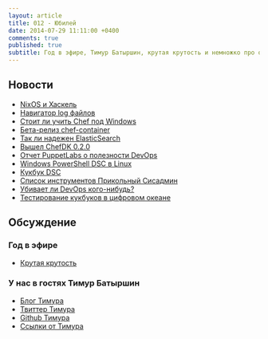 ```yaml
---
layout: article
title: 012 - Юбилей
date: 2014-07-29 11:11:00 +0400
comments: true
published: true
subtitle: Год в эфире, Тимур Батыршин, крутая крутость и немножко про обучение
---
```


## Новости

* [NixOS и Хаскель](http://fuuzetsu.co.uk/blog/posts/2014-06-28-My-experience-with-NixOS.html)
* [Навигатор log файлов](http://lnav.org/)
* [Стоит ли учить Chef под Windows](http://www.getchef.com/blog/2014/07/14/is-the-chef-learning-curve-worth-it/)
* [Бета-релиз chef-container](http://www.getchef.com/blog/2014/07/15/release-chef-container-0-2-0-beta/)
* [Так ли надежен ElasticSearch](http://aphyr.com/posts/317-call-me-maybe-elasticsearch)
* [Вышел ChefDK 0.2.0](http://www.getchef.com/blog/2014/07/15/release-chef-development-kit-0-2-0/)
* [Отчет PuppetLabs о полезности DevOps](http://puppetlabs.com/sites/default/files/2014-state-of-devops-report.pdf)
* [Windows PowerShell DSC в
  Linux](http://blogs.msdn.com/b/powershell/archive/2014/05/19/announcing-windows-powershell-desired-state-configuration-for-linux.aspx)
* [Кукбук DSC](http://www.getchef.com/blog/2014/07/24/getting-ready-for-chef-powershell-dsc/)
* [Список инструментов Прикольный Сисадмин](https://github.com/kahun/awesome-sysadmin)
* [Убивает ли DevOps кого-нибудь?](http://cfengine.com/company/blog-detail/devops-killing/)
* [Тестирование кукбуков в цифровом океане](http://www.slideshare.net/someara/chefnyc-june2014-testing-cookbooks-on-digital-ocean)

## Обсуждение

### Год в эфире

* [Крутая крутость](https://github.com/bayandin/awesome-awesomeness)

### У нас в гостях Тимур Батыршин

* [Блог Тимура](http://erthad.name)
* [Твиттер Тимура](https://twitter.com/erthad)
* [Github Тимура](https://github.com/timurb)
* [Ссылки от Тимура](https://app.likeastore.com/u/erthad)
